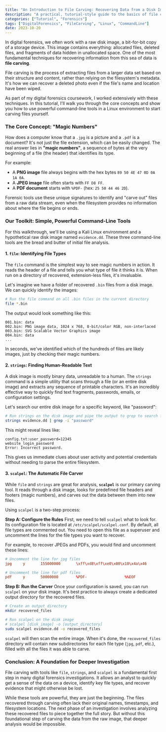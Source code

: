 ```yaml
---
title: "An Introduction to File Carving: Recovering Data from a Disk Image"
description: "A practical, tutorial-style guide to the basics of file carving, using command-line tools like file, strings, and scalpel to recover data from a raw disk image."
categories: ["Tutorial", "Forensics"]
tags: ["DigitalForensics", "FileCarving", "Linux", "CommandLine"]
date: 2023-10-20
---
```


In digital forensics, we often work with a raw disk image, a bit-for-bit copy of a storage device. This image contains everything: allocated files, deleted files, and fragments of data hidden in unallocated space. One of the most fundamental techniques for recovering information from this sea of data is **file carving**.

File carving is the process of extracting files from a larger data set based on their structure and content, rather than relying on the filesystem's metadata. It's how we can recover a deleted photo even if the file's name and location have been wiped.

As part of my digital forensics coursework, I worked extensively with these techniques. In this tutorial, I'll walk you through the core concepts and show you how to use powerful command-line tools in a Linux environment to start carving files yourself.

### The Core Concept: "Magic Numbers"

How does a computer know that a `.jpg` is a picture and a `.pdf` is a document? It's not just the file extension, which can be easily changed. The real answer lies in **"magic numbers"**, a sequence of bytes at the very beginning of a file (the header) that identifies its type.

For example:
-   A **PNG image** file always begins with the hex bytes `89 50 4E 47 0D 0A 1A 0A`.
-   A **JPEG image** file often starts with `FF D8 FF`.
-   A **PDF document** starts with `%PDF-` (hex: `25 50 44 46 2D`).

Forensic tools use these unique signatures to identify and "carve out" files from a raw data stream, even when the filesystem provides no information about where the file begins or ends.

### Our Toolkit: Simple, Powerful Command-Line Tools

For this walkthrough, we'll be using a Kali Linux environment and a hypothetical raw disk image named `evidence.dd`. These three command-line tools are the bread and butter of initial file analysis.

#### 1. `file`: Identifying File Types

The `file` command is the simplest way to see magic numbers in action. It reads the header of a file and tells you what type of file it thinks it is. When run on a directory of recovered, extension-less files, it's invaluable.

Let's imagine we have a folder of recovered `.bin` files from a disk image. We can quickly identify the images:

```bash
# Run the file command on all .bin files in the current directory
file *.bin
```

The output would look something like this:
```
001.bin: data
002.bin: PNG image data, 1024 x 768, 8-bit/color RGB, non-interlaced
003.bin: SVG Scalable Vector Graphics image
004.bin: data
...
```
In seconds, we've identified which of the hundreds of files are likely images, just by checking their magic numbers.

#### 2. `strings`: Finding Human-Readable Text

A disk image is mostly binary data, unreadable to a human. The `strings` command is a simple utility that scans through a file (or an entire disk image) and extracts any sequence of printable characters. It's an incredibly effective way to quickly find text fragments, passwords, emails, or configuration settings.

Let's search our entire disk image for a specific keyword, like "password":

```bash
# Run strings on the disk image and pipe the output to grep to search for 'password'
strings evidence.dd | grep -i "password"
```

This might reveal lines like:
```
config.txt:user_password=12345
website_login_password
Error: Incorrect password.
```
This gives us immediate clues about user activity and potential credentials without needing to parse the entire filesystem.

#### 3. `scalpel`: The Automatic File Carver

While `file` and `strings` are great for analysis, **`scalpel`** is our primary carving tool. It reads through a disk image, looks for predefined file headers and footers (magic numbers), and carves out the data between them into new files.

Using `scalpel` is a two-step process:

**Step A: Configure the Rules**
First, we need to tell `scalpel` what to look for. Its configuration file is located at `/etc/scalpel/scalpel.conf`. By default, all file types are commented out. You need to open this file as a superuser and uncomment the lines for the file types you want to recover.

For example, to recover JPEGs and PDFs, you would find and uncomment these lines:
```conf
# Uncomment the line for jpg files
jpg     y       155000000       \xff\xd8\xff\xe0\x00\x10\x4a\x46       \xff\xd9

# Uncomment the line for pdf files
pdf     y       50000000        %PDF-                 %%EOF
```

**Step B: Run the Carver**
Once your configuration is saved, you can run `scalpel` on your disk image. It's best practice to always create a dedicated output directory for the recovered files.

```bash
# Create an output directory
mkdir recovered_files

# Run scalpel on the disk image
# scalpel [disk_image] -o [output_directory]
sudo scalpel evidence.dd -o recovered_files
```

`scalpel` will then scan the entire image. When it's done, the `recovered_files` directory will contain new subdirectories for each file type (`jpg`, `pdf`, etc.), filled with all the files it was able to carve.

### Conclusion: A Foundation for Deeper Investigation

File carving with tools like `file`, `strings`, and `scalpel` is a fundamental first step in many digital forensics investigations. It allows an analyst to quickly get a sense of the data on a device, identify key file types, and recover evidence that might otherwise be lost.

While these tools are powerful, they are just the beginning. The files recovered through carving often lack their original names, timestamps, and filesystem locations. The next phase of an investigation involves analyzing these recovered files to piece together the full story. But without this foundational step of carving the data from the raw image, that deeper analysis would be impossible.